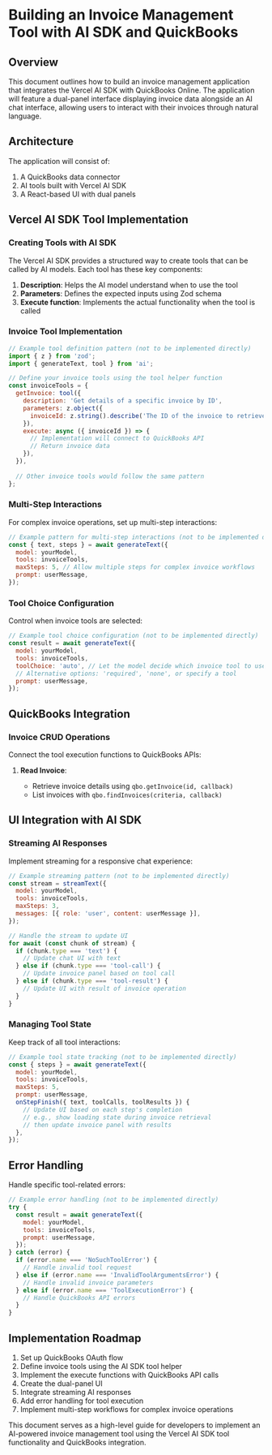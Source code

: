 # **Building an Invoice Management Tool with AI SDK and QuickBooks**

## **Overview**

This document outlines how to build an invoice management application that integrates the Vercel AI SDK with QuickBooks Online. The application will feature a dual-panel interface displaying invoice data alongside an AI chat interface, allowing users to interact with their invoices through natural language.

## **Architecture**

The application will consist of:

1. A QuickBooks data connector  
2. AI tools built with Vercel AI SDK  
3. A React-based UI with dual panels

## **Vercel AI SDK Tool Implementation**

### **Creating Tools with AI SDK**

The Vercel AI SDK provides a structured way to create tools that can be called by AI models. Each tool has these key components:

1. **Description**: Helps the AI model understand when to use the tool  
2. **Parameters**: Defines the expected inputs using Zod schema  
3. **Execute function**: Implements the actual functionality when the tool is called

### **Invoice Tool Implementation**

```javascript
// Example tool definition pattern (not to be implemented directly)
import { z } from 'zod';
import { generateText, tool } from 'ai';

// Define your invoice tools using the tool helper function
const invoiceTools = {
  getInvoice: tool({
    description: 'Get details of a specific invoice by ID',
    parameters: z.object({
      invoiceId: z.string().describe('The ID of the invoice to retrieve'),
    }),
    execute: async ({ invoiceId }) => {
      // Implementation will connect to QuickBooks API
      // Return invoice data
    }),
  }),
  
  // Other invoice tools would follow the same pattern
};
```

### **Multi-Step Interactions**

For complex invoice operations, set up multi-step interactions:

```javascript
// Example pattern for multi-step interactions (not to be implemented directly)
const { text, steps } = await generateText({
  model: yourModel,
  tools: invoiceTools,
  maxSteps: 5, // Allow multiple steps for complex invoice workflows
  prompt: userMessage,
});
```

### **Tool Choice Configuration**

Control when invoice tools are selected:

```javascript
// Example tool choice configuration (not to be implemented directly)
const result = await generateText({
  model: yourModel,
  tools: invoiceTools,
  toolChoice: 'auto', // Let the model decide which invoice tool to use
  // Alternative options: 'required', 'none', or specify a tool
  prompt: userMessage,
});
```

## **QuickBooks Integration**

### **Invoice CRUD Operations**

Connect the tool execution functions to QuickBooks APIs:

1. **Read Invoice**:

   * Retrieve invoice details using `qbo.getInvoice(id, callback)`  
   * List invoices with `qbo.findInvoices(criteria, callback)`

## **UI Integration with AI SDK**

### **Streaming AI Responses**

Implement streaming for a responsive chat experience:

```javascript
// Example streaming pattern (not to be implemented directly)
const stream = streamText({
  model: yourModel,
  tools: invoiceTools,
  maxSteps: 3,
  messages: [{ role: 'user', content: userMessage }],
});

// Handle the stream to update UI
for await (const chunk of stream) {
  if (chunk.type === 'text') {
    // Update chat UI with text
  } else if (chunk.type === 'tool-call') {
    // Update invoice panel based on tool call
  } else if (chunk.type === 'tool-result') {
    // Update UI with result of invoice operation
  }
}
```

### **Managing Tool State**

Keep track of all tool interactions:

```javascript
// Example tool state tracking (not to be implemented directly)
const { steps } = await generateText({
  model: yourModel,
  tools: invoiceTools,
  maxSteps: 5,
  prompt: userMessage,
  onStepFinish({ text, toolCalls, toolResults }) {
    // Update UI based on each step's completion
    // e.g., show loading state during invoice retrieval
    // then update invoice panel with results
  },
});
```

## **Error Handling**

Handle specific tool-related errors:

```javascript
// Example error handling (not to be implemented directly)
try {
  const result = await generateText({
    model: yourModel,
    tools: invoiceTools,
    prompt: userMessage,
  });
} catch (error) {
  if (error.name === 'NoSuchToolError') {
    // Handle invalid tool request
  } else if (error.name === 'InvalidToolArgumentsError') {
    // Handle invalid invoice parameters
  } else if (error.name === 'ToolExecutionError') {
    // Handle QuickBooks API errors
  }
}
```

## **Implementation Roadmap**

1. Set up QuickBooks OAuth flow  
2. Define invoice tools using the AI SDK tool helper  
3. Implement the execute functions with QuickBooks API calls  
4. Create the dual-panel UI  
5. Integrate streaming AI responses  
6. Add error handling for tool execution  
7. Implement multi-step workflows for complex invoice operations

This document serves as a high-level guide for developers to implement an AI-powered invoice management tool using the Vercel AI SDK tool functionality and QuickBooks integration.

